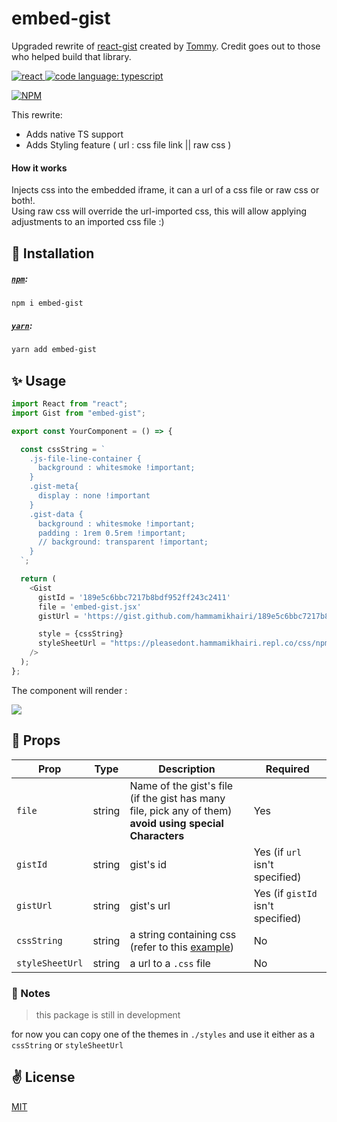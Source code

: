 # embed-gist

Upgraded rewrite of [react-gist](https://github.com/tleunen/react-gist) created by [Tommy](https://github.com/tleunen). Credit goes out to those who helped build that library.

<a href="https://reactjs.org/">
    <img alt="react" src="https://badges.aleen42.com/src/react.svg" >
</a>
<a href="https://www.typescriptlang.org">
    <img alt="code language: typescript" src="https://badges.aleen42.com/src/typescript.svg">
</a>

[![NPM](https://img.shields.io/npm/v/embed-gist.svg)](https://www.npmjs.com/package/embed-gist)


This rewrite:
- Adds native TS support
- Adds Styling feature ( url : css file link || raw css )



#### How it works

Injects css into the embedded iframe, it can a url of a css file or raw css or both!. <br>
Using raw css will override the url-imported css,
this will allow applying adjustments to an imported css file :)

## 🚀 Installation

##### [`npm`](https://docs.npmjs.com/downloading-and-installing-node-js-and-npm):

```bash
npm i embed-gist
```

##### [`yarn`](https://classic.yarnpkg.com/en/docs/install/#mac-stable):

```bash
yarn add embed-gist
```

## ✨ Usage

```typescript jsx
import React from "react";
import Gist from "embed-gist";

export const YourComponent = () => {

  const cssString = `
    .js-file-line-container {
      background : whitesmoke !important;
    }
    .gist-meta{
      display : none !important
    }
    .gist-data {
      background : whitesmoke !important;
      padding : 1rem 0.5rem !important;
      // background: transparent !important;
    }
  `;

  return (
    <Gist
      gistId = '189e5c6bbc7217b8bdf952ff243c2411'
      file = 'embed-gist.jsx'
      gistUrl = 'https://gist.github.com/hammamikhairi/189e5c6bbc7217b8bdf952ff243c2411'

      style = {cssString}
      styleSheetUrl = "https://pleasedont.hammamikhairi.repl.co/css/npm.css"
    />
  );
};
```
The component will render :
<p>
  <img src='https://cdn.discordapp.com/attachments/992802358998355999/1002293941334454322/unknown.png'>
</p>

## 📌 Props

Prop                  | Type     | Description                   | Required
--------------------- | -------- | ------------------------- | --------
`file`|string|Name of the gist's file (if the gist has many file, pick any of them) <br> **avoid using special Characters**|Yes
`gistId`|string|gist's id|Yes (if `url` isn't specified)
`gistUrl`|string|gist's url| Yes (if `gistId` isn't specified)
`cssString`|string| a string containing css (refer to this <a href='##-usage'>example</a>) |No
`styleSheetUrl`|string|a url to a `.css` file|No|


### 📝 Notes
> this package is still in development

for now you can copy one of the themes in `./styles` and use it either as a `cssString` or `styleSheetUrl`

## ✌️ License
[MIT](https://opensource.org/licenses/MIT)
